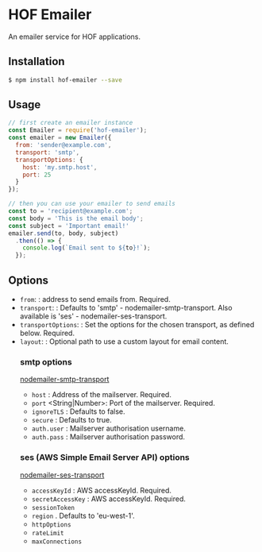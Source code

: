 # HOF Emailer

An emailer service for HOF applications.

## Installation

```bash
$ npm install hof-emailer --save
```

## Usage

```js
// first create an emailer instance
const Emailer = require('hof-emailer');
const emailer = new Emailer({
  from: 'sender@example.com',
  transport: 'smtp',
  transportOptions: {
    host: 'my.smtp.host',
    port: 25
  }
});

// then you can use your emailer to send emails
const to = 'recipient@example.com';
const body = 'This is the email body';
const subject = 'Important email!'
emailer.send(to, body, subject)
  .then(() => {
    console.log(`Email sent to ${to}!`);
  });
```

## Options

- `from`: <String>: address to send emails from. Required.
- `transport`: <String>: Defaults to 'smtp' - nodemailer-smtp-transport. Also available is 'ses' - nodemailer-ses-transport.
- `transportOptions`: <Object>: Set the options for the chosen transport, as defined below. Required.
- `layout`: <String>: Optional path to use a custom layout for email content.

### smtp options
[nodemailer-smtp-transport](https://github.com/andris9/nodemailer-smtp-transport)

- `host` <String>: Address of the mailserver. Required.
- `port` <String|Number>: Port of the mailserver. Required.
- `ignoreTLS` <Boolean>: Defaults to false.
- `secure` <Boolean>: Defaults to true.
- `auth.user` <String>: Mailserver authorisation username.
- `auth.pass` <String>: Mailserver authorisation password.

### ses (AWS Simple Email Server API) options
[nodemailer-ses-transport](https://github.com/andris9/nodemailer-ses-transport)

- `accessKeyId` <String>: AWS accessKeyId. Required.
- `secretAccessKey` <String>: AWS accessKeyId. Required.
- `sessionToken` <String>
- `region` <String>. Defaults to 'eu-west-1'.
- `httpOptions` <String>
- `rateLimit` <String>
- `maxConnections` <String>

